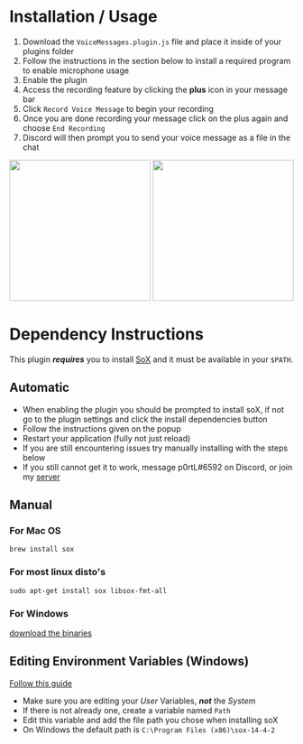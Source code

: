 # Installation / Usage

1. Download the `VoiceMessages.plugin.js` file and place it inside of your plugins folder
2. Follow the instructions in the section below to install a required program to enable microphone usage
3. Enable the plugin
4. Access the recording feature by clicking the **plus** icon in your message bar
5. Click `Record Voice Message` to begin your recording
6. Once you are done recording your message click on the plus again and choose `End Recording`
7. Discord will then prompt you to send your voice message as a file in the chat


<img src="https://i.imgur.com/CWOea6x.png" height="250px" width="auto"></img>
<img src="https://i.imgur.com/7JBEoSj.png" height="250px" width="auto"></img>

# Dependency Instructions

This plugin ***requires*** you to install [SoX](http://sox.sourceforge.net) and it must be available in your `$PATH`.

## Automatic

* When enabling the plugin you should be prompted to install soX, if not go to the plugin settings and click the install dependencies button
* Follow the instructions given on the popup
* Restart your application (fully not just reload)
* If you are still encountering issues try manually installing with the steps below
* If you still cannot get it to work, message p0rtL#6592 on Discord, or join my [server](https://discord.gg/sRGX5VRwzQ)

## Manual

### For Mac OS
`brew install sox`

### For most linux disto's
`sudo apt-get install sox libsox-fmt-all`

### For Windows
[download the binaries](http://sourceforge.net/projects/sox/files/latest/download)

## Editing Environment Variables (Windows)

[Follow this guide](https://www.tenforums.com/tutorials/121855-edit-user-system-environment-variables-windows.html#option5)

* Make sure you are editing your *User* Variables, ***not*** the *System*
* If there is not already one, create a variable named `Path` 
* Edit this variable and add the file path you chose when installing soX
* On Windows the default path is `C:\Program Files (x86)\sox-14-4-2`

